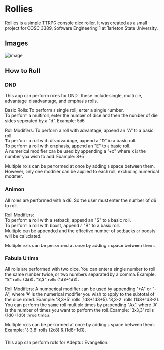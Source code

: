 # Rollies
Rollies is a simple TTRPG console dice roller. It was created as a small project for COSC 3389, Software Engineering 1 at Tarleton State University.

## Images

![image](https://github.com/user-attachments/assets/e83b2bad-33af-4cce-8fa6-19f9f98d48af)

## How to Roll
### DND
This app can perform roles for DND. 
These include single, multi die, advantage, disadvantage, and emphasis rolls.  
  
Basic Rolls:
To perform a single roll, enter a single number.  
To perform a multiroll, enter the number of dice and then the number of die sides seperated by a "d". Example: 5d6  
  
Roll Modifiers:
To perform a roll with advantage, append an "A" to a basic roll.  
To perform a roll with disadvantage, append a "D" to a basic roll.  
To perform a roll with emphasis, append an "E" to a basic roll.  
A numerical modifier can be used by appending a "+x" where x is the number you wish to add. Example: 8+5  

Multiple rolls can be performed at once by adding a space between them. However, only one modifier can be applied to each roll, excluding numerical modifier.  

### Animon
All roles are performed with a d6. So the user must enter the number of d6 to roll.  
  
Roll Modifiers:  
To perform a roll with a setback, append an "S" to a basic roll.  
To perform a roll with boost, append a "B" to a basic roll.  
Multiple can be appended and the effective number of setbacks or boosts will be caluclated.  
  
Multiple rolls can be performed at once by adding a space between them.  

### Fabula Ultima
All rolls are performed with two dice. You can enter a single number to roll the same number twice, or two numbers separated by a comma.
    Example: "8" rolls (2d8). "8,3" rolls (1d8+1d3).

Roll Modifiers:
A numberical modifier can be used by appending "+A" or "-A", where 'A' is the numerical modifier you wish to apply to the subtotal of the dice rolled.
    Example: '8,3+5' rolls (1d8+1d3+5). '8,3-2' rolls (1d8+1d3-2). 
You can perform the same roll multiple times by prepending "Ax", where 'A' is the number of times you want to perform the roll.
    Example: '3x8,3' rolls (1d8+1d3) three times.

Multiple rolls can be performed at once by adding a space between them.
    Example: '8 3,8' rolls (2d8) & (1d8+1d3).
    
###
This app can perform rolls for Adeptus Evangelion.
